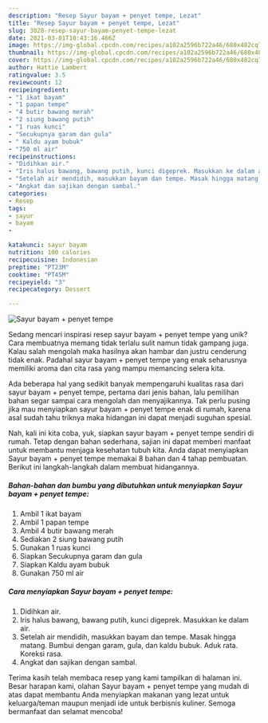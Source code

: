 ```yaml
---
description: "Resep Sayur bayam + penyet tempe, Lezat"
title: "Resep Sayur bayam + penyet tempe, Lezat"
slug: 3028-resep-sayur-bayam-penyet-tempe-lezat
date: 2021-03-01T10:43:16.466Z
image: https://img-global.cpcdn.com/recipes/a102a2596b722a46/680x482cq70/sayur-bayam-penyet-tempe-foto-resep-utama.jpg
thumbnail: https://img-global.cpcdn.com/recipes/a102a2596b722a46/680x482cq70/sayur-bayam-penyet-tempe-foto-resep-utama.jpg
cover: https://img-global.cpcdn.com/recipes/a102a2596b722a46/680x482cq70/sayur-bayam-penyet-tempe-foto-resep-utama.jpg
author: Hattie Lambert
ratingvalue: 3.5
reviewcount: 12
recipeingredient:
- "1 ikat bayam"
- "1 papan tempe"
- "4 butir bawang merah"
- "2 siung bawang putih"
- "1 ruas kunci"
- "Secukupnya garam dan gula"
- " Kaldu ayam bubuk"
- "750 ml air"
recipeinstructions:
- "Didihkan air."
- "Iris halus bawang, bawang putih, kunci digeprek. Masukkan ke dalam air."
- "Setelah air mendidih, masukkan bayam dan tempe. Masak hingga matang. Bumbui dengan garam, gula, dan kaldu bubuk. Aduk rata. Koreksi rasa."
- "Angkat dan sajikan dengan sambal."
categories:
- Resep
tags:
- sayur
- bayam
- 

katakunci: sayur bayam  
nutrition: 100 calories
recipecuisine: Indonesian
preptime: "PT23M"
cooktime: "PT45M"
recipeyield: "3"
recipecategory: Dessert

---
```



![Sayur bayam + penyet tempe](https://img-global.cpcdn.com/recipes/a102a2596b722a46/680x482cq70/sayur-bayam-penyet-tempe-foto-resep-utama.jpg)

Sedang mencari inspirasi resep sayur bayam + penyet tempe yang unik? Cara membuatnya memang tidak terlalu sulit namun tidak gampang juga. Kalau salah mengolah maka hasilnya akan hambar dan justru cenderung tidak enak. Padahal sayur bayam + penyet tempe yang enak seharusnya memiliki aroma dan cita rasa yang mampu memancing selera kita.



Ada beberapa hal yang sedikit banyak mempengaruhi kualitas rasa dari sayur bayam + penyet tempe, pertama dari jenis bahan, lalu pemilihan bahan segar sampai cara mengolah dan menyajikannya. Tak perlu pusing jika mau menyiapkan sayur bayam + penyet tempe enak di rumah, karena asal sudah tahu triknya maka hidangan ini dapat menjadi suguhan spesial.


Nah, kali ini kita coba, yuk, siapkan sayur bayam + penyet tempe sendiri di rumah. Tetap dengan bahan sederhana, sajian ini dapat memberi manfaat untuk membantu menjaga kesehatan tubuh kita. Anda dapat menyiapkan Sayur bayam + penyet tempe memakai 8 bahan dan 4 tahap pembuatan. Berikut ini langkah-langkah dalam membuat hidangannya.

<!--inarticleads1-->

##### Bahan-bahan dan bumbu yang dibutuhkan untuk menyiapkan Sayur bayam + penyet tempe:

1. Ambil 1 ikat bayam
1. Ambil 1 papan tempe
1. Ambil 4 butir bawang merah
1. Sediakan 2 siung bawang putih
1. Gunakan 1 ruas kunci
1. Siapkan Secukupnya garam dan gula
1. Siapkan  Kaldu ayam bubuk
1. Gunakan 750 ml air




<!--inarticleads2-->

##### Cara menyiapkan Sayur bayam + penyet tempe:

1. Didihkan air.
1. Iris halus bawang, bawang putih, kunci digeprek. Masukkan ke dalam air.
1. Setelah air mendidih, masukkan bayam dan tempe. Masak hingga matang. Bumbui dengan garam, gula, dan kaldu bubuk. Aduk rata. Koreksi rasa.
1. Angkat dan sajikan dengan sambal.




Terima kasih telah membaca resep yang kami tampilkan di halaman ini. Besar harapan kami, olahan Sayur bayam + penyet tempe yang mudah di atas dapat membantu Anda menyiapkan makanan yang lezat untuk keluarga/teman maupun menjadi ide untuk berbisnis kuliner. Semoga bermanfaat dan selamat mencoba!
